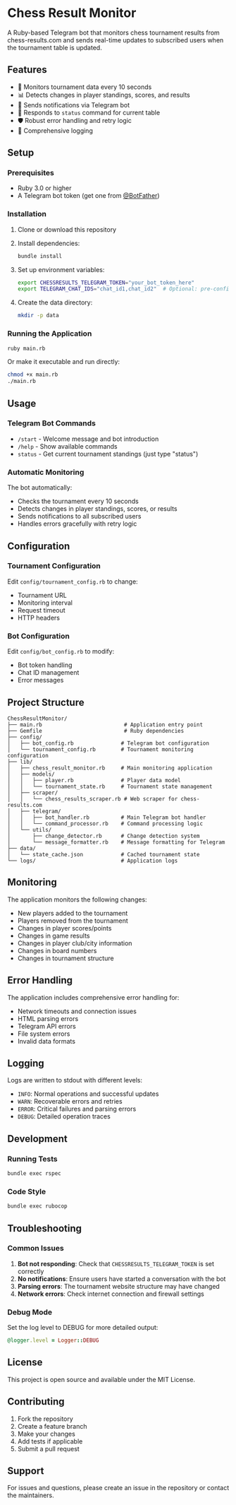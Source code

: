 # Chess Result Monitor

A Ruby-based Telegram bot that monitors chess tournament results from chess-results.com and sends real-time updates to subscribed users when the tournament table is updated.

## Features

- 🔄 Monitors tournament data every 10 seconds
- 📊 Detects changes in player standings, scores, and results
- 🤖 Sends notifications via Telegram bot
- 📱 Responds to `status` command for current table
- 🛡️ Robust error handling and retry logic
- 📝 Comprehensive logging

## Setup

### Prerequisites

- Ruby 3.0 or higher
- A Telegram bot token (get one from [@BotFather](https://t.me/botfather))

### Installation

1. Clone or download this repository
2. Install dependencies:
   ```bash
   bundle install
   ```

3. Set up environment variables:
   ```bash
   export CHESSRESULTS_TELEGRAM_TOKEN="your_bot_token_here"
   export TELEGRAM_CHAT_IDS="chat_id1,chat_id2"  # Optional: pre-configure chat IDs
   ```

4. Create the data directory:
   ```bash
   mkdir -p data
   ```

### Running the Application

```bash
ruby main.rb
```

Or make it executable and run directly:
```bash
chmod +x main.rb
./main.rb
```

## Usage

### Telegram Bot Commands

- `/start` - Welcome message and bot introduction
- `/help` - Show available commands
- `status` - Get current tournament standings (just type "status")

### Automatic Monitoring

The bot automatically:
- Checks the tournament every 10 seconds
- Detects changes in player standings, scores, or results
- Sends notifications to all subscribed users
- Handles errors gracefully with retry logic

## Configuration

### Tournament Configuration

Edit `config/tournament_config.rb` to change:
- Tournament URL
- Monitoring interval
- Request timeout
- HTTP headers

### Bot Configuration

Edit `config/bot_config.rb` to modify:
- Bot token handling
- Chat ID management
- Error messages

## Project Structure

```
ChessResultMonitor/
├── main.rb                          # Application entry point
├── Gemfile                          # Ruby dependencies
├── config/
│   ├── bot_config.rb               # Telegram bot configuration
│   └── tournament_config.rb        # Tournament monitoring configuration
├── lib/
│   ├── chess_result_monitor.rb     # Main monitoring application
│   ├── models/
│   │   ├── player.rb               # Player data model
│   │   └── tournament_state.rb     # Tournament state management
│   ├── scraper/
│   │   └── chess_results_scraper.rb # Web scraper for chess-results.com
│   ├── telegram/
│   │   ├── bot_handler.rb          # Main Telegram bot handler
│   │   └── command_processor.rb    # Command processing logic
│   └── utils/
│       ├── change_detector.rb      # Change detection system
│       └── message_formatter.rb    # Message formatting for Telegram
├── data/
│   └── state_cache.json            # Cached tournament state
└── logs/                           # Application logs
```

## Monitoring

The application monitors the following changes:
- New players added to the tournament
- Players removed from the tournament
- Changes in player scores/points
- Changes in game results
- Changes in player club/city information
- Changes in board numbers
- Changes in tournament structure

## Error Handling

The application includes comprehensive error handling for:
- Network timeouts and connection issues
- HTML parsing errors
- Telegram API errors
- File system errors
- Invalid data formats

## Logging

Logs are written to stdout with different levels:
- `INFO`: Normal operations and successful updates
- `WARN`: Recoverable errors and retries
- `ERROR`: Critical failures and parsing errors
- `DEBUG`: Detailed operation traces

## Development

### Running Tests

```bash
bundle exec rspec
```

### Code Style

```bash
bundle exec rubocop
```

## Troubleshooting

### Common Issues

1. **Bot not responding**: Check that `CHESSRESULTS_TELEGRAM_TOKEN` is set correctly
2. **No notifications**: Ensure users have started a conversation with the bot
3. **Parsing errors**: The tournament website structure may have changed
4. **Network errors**: Check internet connection and firewall settings

### Debug Mode

Set the log level to DEBUG for more detailed output:
```ruby
@logger.level = Logger::DEBUG
```

## License

This project is open source and available under the MIT License.

## Contributing

1. Fork the repository
2. Create a feature branch
3. Make your changes
4. Add tests if applicable
5. Submit a pull request

## Support

For issues and questions, please create an issue in the repository or contact the maintainers.
